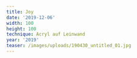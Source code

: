 ```yaml
---
title: Joy
date: '2019-12-06'
width: 100
height: 100
technique: Acryl auf Leinwand
year: '2019'
teaser: /images/uploads/190430_untitled_01.jpg
---
```


